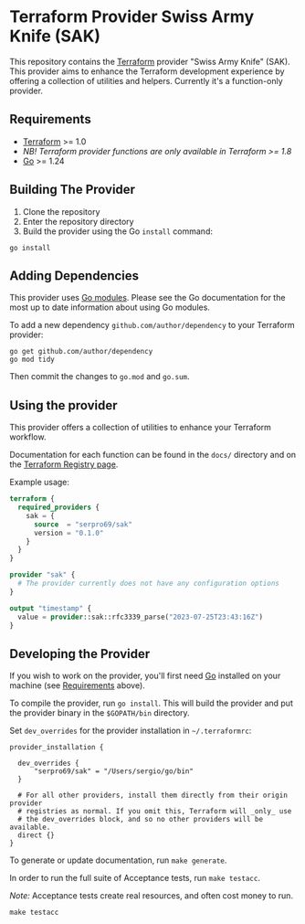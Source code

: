 # Terraform Provider Swiss Army Knife (SAK)

This repository contains the [Terraform](https://www.terraform.io) provider "Swiss Army Knife" (SAK). This provider aims to enhance the Terraform development experience by offering a collection of utilities and helpers. Currently it's a function-only provider.

## Requirements

- [Terraform](https://developer.hashicorp.com/terraform/downloads) >= 1.0
- _NB! Terraform provider functions are only available in Terraform >= 1.8_
- [Go](https://golang.org/doc/install) >= 1.24

## Building The Provider

1. Clone the repository
1. Enter the repository directory
1. Build the provider using the Go `install` command:

```shell
go install
```

## Adding Dependencies

This provider uses [Go modules](https://github.com/golang/go/wiki/Modules).
Please see the Go documentation for the most up to date information about using Go modules.

To add a new dependency `github.com/author/dependency` to your Terraform provider:

```shell
go get github.com/author/dependency
go mod tidy
```

Then commit the changes to `go.mod` and `go.sum`.

## Using the provider

This provider offers a collection of utilities to enhance your Terraform workflow.

Documentation for each function can be found in the `docs/` directory and on the [Terraform Registry page](https_link_to_registry_page_once_published).

Example usage:

```terraform
terraform {
  required_providers {
    sak = {
      source  = "serpro69/sak"
      version = "0.1.0"
    }
  }
}

provider "sak" {
  # The provider currently does not have any configuration options
}

output "timestamp" {
  value = provider::sak::rfc3339_parse("2023-07-25T23:43:16Z")
}
```

## Developing the Provider

If you wish to work on the provider, you'll first need [Go](http://www.golang.org) installed on your machine (see [Requirements](#requirements) above).

To compile the provider, run `go install`. This will build the provider and put the provider binary in the `$GOPATH/bin` directory.

Set `dev_overrides` for the provider installation in `~/.terraformrc`:

```hcl
provider_installation {

  dev_overrides {
      "serpro69/sak" = "/Users/sergio/go/bin"
  }

  # For all other providers, install them directly from their origin provider
  # registries as normal. If you omit this, Terraform will _only_ use
  # the dev_overrides block, and so no other providers will be available.
  direct {}
}
```

To generate or update documentation, run `make generate`.

In order to run the full suite of Acceptance tests, run `make testacc`.

*Note:* Acceptance tests create real resources, and often cost money to run.

```shell
make testacc
```
